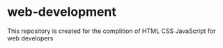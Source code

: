 # web-development
This repository is created for the complition of HTML CSS JavaScript for web developers
